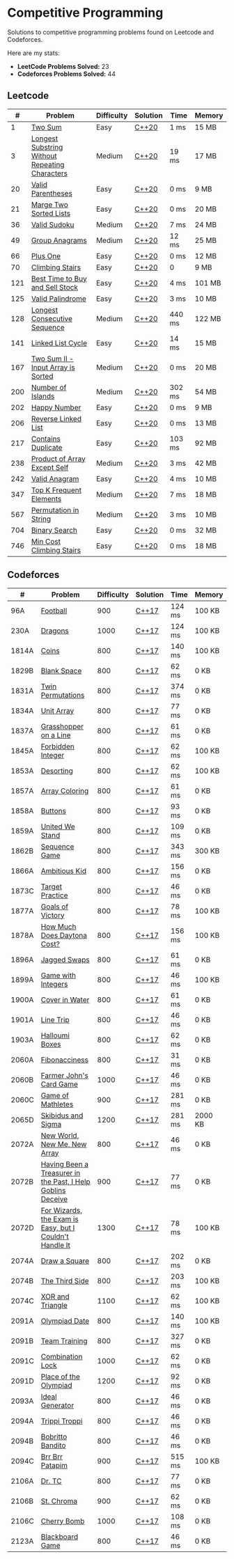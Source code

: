 # Competitive Programming

Solutions to competitive programming problems found on Leetcode and Codeforces.

Here are my stats:

- **LeetCode Problems Solved:** 23
- **Codeforces Problems Solved:** 44

## Leetcode

| #   | Problem                                                                                                                                     | Difficulty | Solution                                                                                                                                                    | Time   | Memory |
|-----|---------------------------------------------------------------------------------------------------------------------------------------------|------------|-------------------------------------------------------------------------------------------------------------------------------------------------------------|--------|--------|
| 1   | [Two Sum](https://leetcode.com/problems/two-sum/description/)                                                                               | Easy       | [C++20](https://github.com/johnpioc/competitive-programming/blob/main/leetcode/neetcode-150/arrays-and-hashing/TwoSum1.cpp)                                 | 1 ms   | 15 MB  |
| 3   | [Longest Substring Without Repeating Characters](https://leetcode.com/problems/longest-substring-without-repeating-characters/description/) | Medium     | [C++20](https://github.com/johnpioc/competitive-programming/blob/main/leetcode/neetcode-150/sliding-window/LongestSubstringWithoutRepeatingCharacters3.cpp) | 19 ms  | 17 MB  |
| 20  | [Valid Parentheses](https://leetcode.com/problems/valid-parentheses/description/)                                                           | Easy       | [C++20](https://github.com/johnpioc/competitive-programming/blob/main/leetcode/neetcode-150/stack/ValidParentheses20.cpp)                                   | 0 ms   | 9 MB   |
| 21  | [Marge Two Sorted Lists](https://leetcode.com/problems/merge-two-sorted-lists/description/)                                                 | Easy       | [C++20](https://github.com/johnpioc/competitive-programming/blob/main/leetcode/neetcode-150/linked-list/MergeTwoSortedLists21.cpp)                          | 0 ms   | 20 MB  |
| 36  | [Valid Sudoku](https://leetcode.com/problems/valid-sudoku/description/)                                                                     | Medium     | [C++20](https://github.com/johnpioc/competitive-programming/blob/main/leetcode/neetcode-150/arrays-and-hashing/ValidSudoku36.cpp)                           | 7 ms   | 24 MB  |
| 49  | [Group Anagrams](https://leetcode.com/problems/group-anagrams/description/)                                                                 | Medium     | [C++20](https://github.com/johnpioc/competitive-programming/blob/main/leetcode/neetcode-150/arrays-and-hashing/GroupAnagrams49.cpp)                         | 12 ms  | 25 MB  |
| 66  | [Plus One](https://leetcode.com/problems/plus-one/description/)                                                                             | Easy       | [C++20](https://github.com/johnpioc/competitive-programming/blob/main/leetcode/neetcode-150/math-and-geometry/PlusOne66.cpp)                                | 0 ms   | 12 MB  |
| 70  | [Climbing Stairs](https://leetcode.com/problems/climbing-stairs/description/)                                                               | Easy       | [C++20](https://github.com/johnpioc/competitive-programming/blob/main/leetcode/neetcode-150/1d-dynamic-programming/ClimbingStairs70.cpp)                    | 0      | 9 MB   |
| 121 | [Best Time to Buy and Sell Stock](https://leetcode.com/problems/best-time-to-buy-and-sell-stock/description/)                               | Easy       | [C++20](https://github.com/johnpioc/competitive-programming/blob/main/leetcode/neetcode-150/sliding-window/BestTimeToBuyAndSellStock121.cpp)                | 4 ms   | 101 MB |                                                
| 125 | [Valid Palindrome](https://leetcode.com/problems/valid-palindrome/description/)                                                             | Easy       | [C++20](https://github.com/johnpioc/competitive-programming/blob/main/leetcode/neetcode-150/two-pointers/ValidPalindrome125.cpp)                            | 3 ms   | 10 MB  |
| 128 | [Longest Consecutive Sequence](https://leetcode.com/problems/longest-consecutive-sequence/description/)                                     | Medium     | [C++20](https://github.com/johnpioc/competitive-programming/blob/main/leetcode/neetcode-150/arrays-and-hashing/LongestConsecutiveSequence128.cpp)           | 440 ms | 122 MB |
| 141 | [Linked List Cycle](https://leetcode.com/problems/linked-list-cycle/description/)                                                           | Easy       | [C++20](https://github.com/johnpioc/competitive-programming/blob/main/leetcode/neetcode-150/linked-list/LinkedListCycle141.cpp)                             | 14 ms  | 15 MB  |
| 167 | [Two Sum II - Input Array is Sorted](https://leetcode.com/problems/two-sum-ii-input-array-is-sorted/description/)                           | Medium     | [C++20](https://github.com/johnpioc/competitive-programming/blob/main/leetcode/neetcode-150/two-pointers/TwoSum2InputArrayIsSorted167.cpp)                  | 0 ms   | 20 MB  |
| 200 | [Number of Islands](https://leetcode.com/problems/number-of-islands/description/)                                                           | Medium     | [C++20](https://github.com/johnpioc/competitive-programming/blob/main/leetcode/neetcode-150/graphs/NumberOfIslands200.cpp)                                  | 302 ms | 54 MB  |
| 202 | [Happy Number](https://leetcode.com/problems/happy-number/description/)                                                                     | Easy       | [C++20](https://github.com/johnpioc/competitive-programming/blob/main/leetcode/neetcode-150/math-and-geometry/HappyNumber202.cpp)                           | 0 ms   | 9 MB   |
| 206 | [Reverse Linked List](https://leetcode.com/problems/reverse-linked-list/description/)                                                       | Easy       | [C++20](https://github.com/johnpioc/competitive-programming/blob/main/leetcode/neetcode-150/linked-list/ReverseLinkedList206.cpp)                           | 0 ms   | 13 MB  |
| 217 | [Contains Duplicate](https://leetcode.com/problems/contains-duplicate/description/)                                                         | Easy       | [C++20](https://github.com/johnpioc/competitive-programming/blob/main/leetcode/neetcode-150/arrays-and-hashing/ContainsDuplicate217.cpp)                    | 103 ms | 92 MB  |
| 238 | [Product of Array Except Self](https://leetcode.com/problems/product-of-array-except-self/description/)                                     | Medium     | [C++20](https://github.com/johnpioc/competitive-programming/blob/main/leetcode/neetcode-150/arrays-and-hashing/ProductOfArrayExceptSelf238.cpp)             | 3 ms   | 42 MB  |
| 242 | [Valid Anagram](https://leetcode.com/problems/valid-anagram/description/)                                                                   | Easy       | [C++20](https://github.com/johnpioc/competitive-programming/blob/main/leetcode/neetcode-150/arrays-and-hashing/ValidAnagram242.cpp)                         | 4 ms   | 10 MB  |
| 347 | [Top K Frequent Elements](https://leetcode.com/problems/top-k-frequent-elements/description/)                                               | Medium     | [C++20](https://github.com/johnpioc/competitive-programming/blob/main/leetcode/neetcode-150/arrays-and-hashing/TopKFrequentElements347.cpp)                 | 7 ms   | 18 MB  |
| 567 | [Permutation in String](https://leetcode.com/problems/permutation-in-string/description/)                                                   | Medium     | [C++20](https://github.com/johnpioc/competitive-programming/blob/main/leetcode/neetcode-150/arrays-and-hashing/PermutationInString567.cpp)                  | 3 ms   | 10 MB  |
| 704 | [Binary Search](https://leetcode.com/problems/binary-search/description/)                                                                   | Easy       | [C++20](https://github.com/johnpioc/competitive-programming/blob/main/leetcode/neetcode-150/binary-search/BinarySearch704.cpp)                              | 0 ms   | 32 MB  |
| 746 | [Min Cost Climbing Stairs](https://leetcode.com/problems/min-cost-climbing-stairs/description/)                                             | Easy       | [C++20](https://github.com/johnpioc/competitive-programming/blob/main/leetcode/neetcode-150/1d-dynamic-programming/MinCostClimbingStairs746.cpp)            | 0 ms   | 18 MB  |

## Codeforces

| #     | Problem                                                                                                      | Difficulty | Solution                                                                                                                                                           | Time   | Memory  |
|-------|--------------------------------------------------------------------------------------------------------------|------------|--------------------------------------------------------------------------------------------------------------------------------------------------------------------|--------|---------|
| 96A   | [Football](https://codeforces.com/contest/96/problem/A)                                                      | 900        | [C++17](https://github.com/johnpioc/competitive-programming/blob/main/codeforces/problem-set/Football96A.cpp)                                                      | 124 ms | 100 KB  |
| 230A  | [Dragons](https://codeforces.com/contest/230/problem/A)                                                      | 1000       | [C++17](https://github.com/johnpioc/competitive-programming/blob/main/codeforces/problem-set/Dragons230A.cpp)                                                      | 124 ms | 100 KB  |
| 1814A | [Coins](https://codeforces.com/contest/1814/problem/A)                                                       | 800        | [C++17](https://github.com/johnpioc/competitive-programming/blob/main/codeforces/cp-31/800/Coins1814A.cpp)                                                         | 140 ms | 100 KB  |
| 1829B | [Blank Space](https://codeforces.com/contest/1829/problem/B)                                                 | 800        | [C++17](https://github.com/johnpioc/competitive-programming/blob/main/codeforces/cp-31/800/BlankSpace1829B.cpp)                                                    | 62 ms  | 0 KB    |
| 1831A | [Twin Permutations](https://codeforces.com/contest/1831/problem/A)                                           | 800        | [C++17](https://github.com/johnpioc/competitive-programming/blob/main/codeforces/cp-31/800/TwinPermutations1831A.cpp)                                              | 374 ms | 0 KB    |
| 1834A | [Unit Array](https://codeforces.com/contest/1834/problem/A)                                                  | 800        | [C++17](https://github.com/johnpioc/competitive-programming/blob/main/codeforces/cp-31/800/UnitArray1834A.cpp)                                                     | 77 ms  | 0 KB    |
| 1837A | [Grasshopper on a Line](https://codeforces.com/contest/1837/problem/A)                                       | 800        | [C++17](https://github.com/johnpioc/competitive-programming/blob/main/codeforces/cp-31/800/GrasshopperOnALine1837A.cpp)                                            | 61 ms  | 0 KB    |
| 1845A | [Forbidden Integer](https://codeforces.com/contest/1845/problem/A)                                           | 800        | [C++17](https://github.com/johnpioc/competitive-programming/blob/main/codeforces/cp-31/800/ForbiddenInteger1845A.cpp)                                              | 62 ms  | 100 KB  |
| 1853A | [Desorting](https://codeforces.com/contest/1853/problem/A)                                                   | 800        | [C++17](https://github.com/johnpioc/competitive-programming/blob/main/codeforces/cp-31/800/Desorting1853A.cpp)                                                     | 62 ms  | 100 KB  |
| 1857A | [Array Coloring](https://codeforces.com/contest/1857/problem/A)                                              | 800        | [C++17](https://github.com/johnpioc/competitive-programming/blob/main/codeforces/cp-31/800/ArrayColoring1857A.cpp)                                                 | 61 ms  | 0 KB    |
| 1858A | [Buttons](https://codeforces.com/contest/1858/problem/A)                                                     | 800        | [C++17](https://github.com/johnpioc/competitive-programming/blob/main/codeforces/cp-31/800/Buttons1858A.cpp)                                                       | 93 ms  | 0 KB    | 
| 1859A | [United We Stand](https://codeforces.com/contest/1859/problem/A)                                             | 800        | [C++17](https://github.com/johnpioc/competitive-programming/blob/main/codeforces/cp-31/800/UnitedWeStand1859A.cpp)                                                 | 109 ms | 0 KB    |
| 1862B | [Sequence Game](https://codeforces.com/contest/1862/problem/B)                                               | 800        | [C++17](https://github.com/johnpioc/competitive-programming/blob/main/codeforces/cp-31/800/SequenceGame1862B.cpp)                                                  | 343 ms | 300 KB  |
| 1866A | [Ambitious Kid](https://codeforces.com/contest/1866/problem/A)                                               | 800        | [C++17](https://github.com/johnpioc/competitive-programming/blob/main/codeforces/cp-31/800/AmbitiousKid1866A.cpp)                                                  | 156 ms | 0 KB    |
| 1873C | [Target Practice](https://codeforces.com/contest/1873/problem/C)                                             | 800        | [C++17](https://github.com/johnpioc/competitive-programming/blob/main/codeforces/cp-31/800/TargetPractice1873C.cpp)                                                | 46 ms  | 0 KB    |
| 1877A | [Goals of Victory](https://codeforces.com/contest/1877/problem/A)                                            | 800        | [C++17](https://github.com/johnpioc/competitive-programming/blob/main/codeforces/cp-31/800/GoalsOfVictory1877A.cpp)                                                | 78 ms  | 100 KB  |  
| 1878A | [How Much Does Daytona Cost?](https://codeforces.com/contest/1878/problem/A)                                 | 800        | [C++17](https://github.com/johnpioc/competitive-programming/blob/main/codeforces/cp-31/800/HowMuchDoesDaytonaCost1878A.cpp)                                        | 156 ms | 100 KB  | 
| 1896A | [Jagged Swaps](https://codeforces.com/contest/1896/problem/A)                                                | 800        | [C++17](https://github.com/johnpioc/competitive-programming/blob/main/codeforces/cp-31/800/JaggedSwaps1896A.cpp)                                                   | 61 ms  | 0 KB    |
| 1899A | [Game with Integers](https://codeforces.com/contest/1899/problem/A)                                          | 800        | [C++17](https://github.com/johnpioc/competitive-programming/blob/main/codeforces/cp-31/800/GameWithIntegers1899A.cpp)                                              | 46 ms  | 100 KB  |
| 1900A | [Cover in Water](https://codeforces.com/contest/1900/problem/A)                                              | 800        | [C++17](https://github.com/johnpioc/competitive-programming/blob/main/codeforces/cp-31/800/CoverInWater1900A.cpp)                                                  | 61 ms  | 0 KB    |
| 1901A | [Line Trip](https://codeforces.com/contest/1901/problem/A)                                                   | 800        | [C++17](https://github.com/johnpioc/competitive-programming/blob/main/codeforces/cp-31/800/LineTrip1901A.cpp)                                                      | 46 ms  | 0 KB    |
| 1903A | [Halloumi Boxes](https://codeforces.com/contest/1903/problem/A)                                              | 800        | [C++17](https://github.com/johnpioc/competitive-programming/blob/main/codeforces/cp-31/800/HalloumiBoxes1903A.cpp)                                                 | 62 ms  | 0 KB    |
| 2060A | [Fibonacciness](https://codeforces.com/contest/2060/problem/A)                                               | 800        | [C++17](https://github.com/johnpioc/competitive-programming/blob/main/codeforces/contests/round998div3/Fibonacciness2060A.cpp)                                     | 31 ms  | 0 KB    |
| 2060B | [Farmer John's Card Game](https://codeforces.com/contest/2060/problem/B)                                     | 1000       | [C++17](https://github.com/johnpioc/competitive-programming/blob/main/codeforces/contests/round998div3/FarmerJohnsCardGame2060B.cpp)                               | 46 ms  | 0 KB    |
| 2060C | [Game of Mathletes](https://codeforces.com/contest/2060/problem/C)                                           | 900        | [C++17](https://github.com/johnpioc/competitive-programming/blob/main/codeforces/contests/round998div3/GameOfMathletes2060C.cpp)                                   | 281 ms | 0 KB    |
| 2065D | [Skibidus and Sigma](https://codeforces.com/contest/2065/problem/D)                                          | 1200       | [C++17](https://github.com/johnpioc/competitive-programming/blob/main/codeforces/problem-set/SkibidusAndSigma2065D.cpp)                                            | 281 ms | 2000 KB |
| 2072A | [New World, New Me, New Array](https://codeforces.com/contest/2072/problem/A)                                | 800        | [C++17](https://github.com/johnpioc/competitive-programming/blob/main/codeforces/contests/round1006div3/NewWorldNewMeNewArray2072A.cpp)                            | 46 ms  | 0 KB    |
| 2072B | [Having Been a Treasurer in the Past, I Help Goblins Deceive](https://codeforces.com/contest/2072/problem/B) | 900        | [C++17](https://github.com/johnpioc/competitive-programming/blob/main/codeforces/contests/round1006div3/HavingBeenATreasurerInThePastIHelpGoblinsDecieve2072B.cpp) | 77 ms  | 0 KB    |
| 2072D | [For Wizards, the Exam is Easy, but I Couldn't Handle It](https://codeforces.com/contest/2072/problem/D)     | 1300       | [C++17](https://github.com/johnpioc/competitive-programming/blob/main/codeforces/contests/round1006div3/ForWizardsTheExamIsEasyButICouldntHandleIt2072D.cpp)       | 78 ms  | 100 KB  |
| 2074A | [Draw a Square](https://codeforces.com/contest/2074/problem/A)                                               | 800        | [C++17](https://github.com/johnpioc/competitive-programming/blob/main/codeforces/contests/round1009div3/DrawASquare2074A.cpp)                                      | 202 ms | 0 KB    |
| 2074B | [The Third Side](https://codeforces.com/contest/2074/problem/B)                                              | 800        | [C++17](https://github.com/johnpioc/competitive-programming/blob/main/codeforces/contests/round1009div3/TheThirdSide2074B.cpp)                                     | 203 ms | 100 KB  |
| 2074C | [XOR and Triangle](https://codeforces.com/contest/2074/problem/C)                                            | 1100       | [C++17](https://github.com/johnpioc/competitive-programming/blob/main/codeforces/contests/round1009div3/XORAndTriangle2074C.cpp)                                   | 62 ms  | 100 KB  |
| 2091A | [Olympiad Date](https://codeforces.com/contest/2091/problem/A)                                               | 800        | [C++17](https://github.com/johnpioc/competitive-programming/blob/main/codeforces/contests/round1013div3/OlympiadDate2091A.cpp)                                     | 140 ms | 100 KB  |
| 2091B | [Team Training](https://codeforces.com/contest/2091/problem/B)                                               | 800        | [C++17](https://github.com/johnpioc/competitive-programming/blob/main/codeforces/problem-set/TeamTraining2091B.cpp)                                                | 327 ms | 0 KB    |
| 2091C | [Combination Lock](https://codeforces.com/contest/2091/problem/C)                                            | 1000       | [C++17](https://github.com/johnpioc/competitive-programming/blob/main/codeforces/contests/round1013div3/CombinationLock2091C.cpp)                                  | 62 ms  | 0 KB    |
| 2091D | [Place of the Olympiad](https://codeforces.com/contest/2091/problem/D)                                       | 1200       | [C++17](https://github.com/johnpioc/competitive-programming/blob/main/codeforces/contests/round1013div3/PlaceOfTheOlympiad2091D.cpp)                               | 92 ms  | 0 KB    |
| 2093A | [Ideal Generator](https://codeforces.com/contest/2093/problem/A)                                             | 800        | [C++17](https://github.com/johnpioc/competitive-programming/blob/main/codeforces/contests/round1016div3/IdealGenerator2093A.cpp)                                   | 46 ms  | 0 KB    |
| 2094A | [Trippi Troppi](https://codeforces.com/contest/2094/problem/A)                                               | 800        | [C++17](https://github.com/johnpioc/competitive-programming/blob/main/codeforces/contests/round1017div4/TrippiTroppi2094A.cpp)                                     | 46 ms  | 0 KB    |
| 2094B | [Bobritto Bandito](https://codeforces.com/contest/2094/problem/B)                                            | 800        | [C++17](https://github.com/johnpioc/competitive-programming/blob/main/codeforces/contests/round1017div4/BobrittoBandito2094B.cpp)                                  | 46 ms  | 0 KB    |
| 2094C | [Brr Brr Patapim](https://codeforces.com/contest/2094/problem/C)                                             | 900        | [C++17](https://github.com/johnpioc/competitive-programming/blob/main/codeforces/contests/round1017div4/BrrBrrPatapim2094C.cpp)                                    | 515 ms | 100 KB  |
| 2106A | [Dr. TC](https://codeforces.com/contest/2106/problem/A)                                                      | 800        | [C++17](https://github.com/johnpioc/competitive-programming/blob/main/codeforces/contests/round1020div3/DrTC2106A.cpp)                                             | 77 ms  | 0 KB    |
| 2106B | [St. Chroma](https://codeforces.com/contest/2106/problem/B)                                                  | 900        | [C++17](https://github.com/johnpioc/competitive-programming/blob/main/codeforces/contests/round1020div3/StChroma2016B.cpp)                                         | 62 ms  | 0 KB    | 
| 2106C | [Cherry Bomb](https://codeforces.com/contest/2106/problem/C)                                                 | 1000       | [C++17](https://github.com/johnpioc/competitive-programming/blob/main/codeforces/contests/round1020div3/CherryBomb2106C.cpp)                                       | 108 ms | 0 KB    |
| 2123A | [Blackboard Game](https://codeforces.com/contest/2123/problem/A)                                             | 800        | [C++17](https://github.com/johnpioc/competitive-programming/blob/main/codeforces/contests/round1034div3/BlackboardGame2123A.cpp)                                   | 46 ms  | 0 KB    |